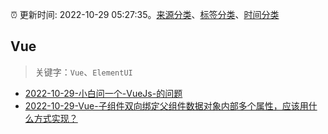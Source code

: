 :alarm_clock: 更新时间: 2022-10-29 05:27:35。[来源分类](../README.md)、[标签分类](../TAGS.md)、[时间分类](../TIMELINE.md)

## Vue


> 关键字：`Vue`、`ElementUI`



- [2022-10-29-小白问一个-VueJs-的问题](https://www.v2ex.com/t/890922) 
- [2022-10-29-Vue-子组件双向绑定父组件数据对象内部多个属性，应该用什么方式实现？](https://www.v2ex.com/t/890909) 